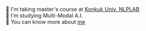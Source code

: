 🌱 I'm taking master's course at [Konkuk Univ. NLPLAB](http://nlp.konkuk.ac.kr/)       
🌟 I'm studying Multi-Modal A.I.   
📃 You can know more about [me](https://10kH.github.io)     
